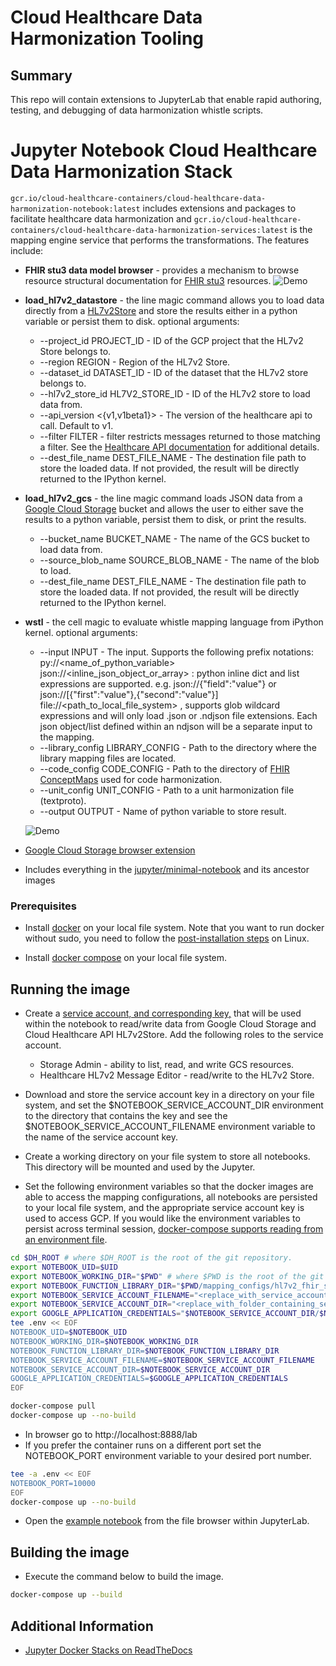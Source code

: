 # Cloud Healthcare Data Harmonization Tooling

## Summary

This repo will contain extensions to JupyterLab that enable rapid authoring,
testing, and debugging of data harmonization whistle scripts.

# Jupyter Notebook Cloud Healthcare Data Harmonization Stack

`gcr.io/cloud-healthcare-containers/cloud-healthcare-data-harmonization-notebook:latest`
includes extensions and packages to facilitate healthcare data harmonization and
`gcr.io/cloud-healthcare-containers/cloud-healthcare-data-harmonization-services:latest`
is the mapping engine service that performs the transformations. The features
include:

*   **FHIR stu3 data model browser** - provides a mechanism to browse resource
    structural documentation for [FHIR stu3](http://hl7.org/fhir/STU3/)
    resources.
    ![Demo](https://storage.googleapis.com/data-harmonization-sample-data/jupyterlab-data-model-browser-demo-sm.gif)

*   **load_hl7v2_datastore** - the line magic command allows you to load data
    directly from a
    [HL7v2Store](https://cloud.google.com/healthcare/docs/reference/rest/v1/projects.locations.datasets.hl7V2Stores/list)
    and store the results either in a python variable or persist them to disk.
    optional arguments:

    *   --project_id PROJECT_ID - ID of the GCP project that the HL7v2 Store
        belongs to.
    *   --region REGION - Region of the HL7v2 Store.
    *   --dataset_id DATASET_ID - ID of the dataset that the HL7v2 store belongs
        to.
    *   --hl7v2_store_id HL7V2_STORE_ID - ID of the HL7v2 store to load data
        from.
    *   --api_version <{v1,v1beta1}> - The version of the healthcare api to
        call. Default to v1.
    *   --filter FILTER - filter restricts messages returned to those matching a
        filter. See the
        [Healthcare API documentation](https://cloud.google.com/healthcare/docs/reference/rest/v1beta1/projects.locations.datasets.hl7V2Stores.messages/list#query-parameters)
        for additional details.
    *   --dest_file_name DEST_FILE_NAME - The destination file path to store the
        loaded data. If not provided, the result will be directly returned to
        the IPython kernel.

*   **load_hl7v2_gcs** - the line magic command loads JSON data from a
    [Google Cloud Storage](https://cloud.google.com/storage) bucket and allows
    the user to either save the results to a python variable, persist them to
    disk, or print the results.

    *   --bucket_name BUCKET_NAME - The name of the GCS bucket to load data
        from.
    *   --source_blob_name SOURCE_BLOB_NAME - The name of the blob to load.
    *   --dest_file_name DEST_FILE_NAME - The destination file path to store the
        loaded data. If not provided, the result will be directly returned to
        the IPython kernel.

*   **wstl** - the cell magic to evaluate whistle mapping language from iPython
    kernel. optional arguments:

    *   --input INPUT - The input. Supports the following prefix notations:
        py://<name_of_python_variable> json://<inline_json_object_or_array> :
        python inline dict and list expressions are supported. e.g.
        json://{"field":"value"} or
        json://[{"first":"value"},{"second":"value"}]
        file://<path_to_local_file_system> , supports glob wildcard expressions
        and will only load .json or .ndjson file extensions. Each json
        object/list defined within an ndjson will be a separate input to the
        mapping.
    *   --library_config LIBRARY_CONFIG - Path to the directory where the
        library mapping files are located.
    *   --code_config CODE_CONFIG - Path to the directory of
        [FHIR ConceptMaps](https://www.hl7.org/fhir/conceptmap.html) used for
        code harmonization.
    *   --unit_config UNIT_CONFIG - Path to a unit harmonization file
        (textproto).
    *   --output OUTPUT - Name of python variable to store result.

    ![Demo](https://storage.googleapis.com/data-harmonization-sample-data/jupyterlab-wstl-demo-sm.gif)

*   [Google Cloud Storage browser extension](https://github.com/gclouduniverse/jupyterlab_gcsfilebrowser)

*   Includes everything in the
    [jupyter/minimal-notebook](https://jupyter-docker-stacks.readthedocs.io/en/latest/using/selecting.html#jupyter-minimal-notebook)
    and its ancestor images

### Prerequisites

*   Install [docker](https://docs.docker.com/get-docker/) on your local file
    system. Note that you want to run docker without sudo, you need to follow
    the
    [post-installation steps](https://docs.docker.com/engine/install/linux-postinstall/)
    on Linux.

*   Install [docker compose](https://docs.docker.com/compose/install/) on your
    local file system.

## Running the image

*   Create a
    [service account, and corresponding key,](https://cloud.google.com/iam/docs/creating-managing-service-account-keys#creating_service_account_keys)
    that will be used within the notebook to read/write data from Google Cloud
    Storage and Cloud Healthcare API HL7v2Store. Add the following roles to the
    service account.

    *   Storage Admin - ability to list, read, and write GCS resources.
    *   Healthcare HL7v2 Message Editor - read/write to the HL7v2 Store.

*   Download and store the service account key in a directory on your file
    system, and set the $NOTEBOOK_SERVICE_ACCOUNT_DIR environment to the
    directory that contains the key and see the
    $NOTEBOOK_SERVICE_ACCOUNT_FILENAME environment variable to the name of the
    service account key.

*   Create a working directory on your file system to store all notebooks. This
    directory will be mounted and used by the Jupyter.

*   Set the following environment variables so that the docker images are able
    to access the mapping configurations, all notebooks are persisted to your
    local file system, and the appropriate service account key is used to access
    GCP. If you would like the environment variables to persist across terminal
    session,
    [docker-compose supports reading from an environment file](https://docs.docker.com/compose/env-file/).

```bash
cd $DH_ROOT # where $DH_ROOT is the root of the git repository.
export NOTEBOOK_UID=$UID
export NOTEBOOK_WORKING_DIR="$PWD" # where $PWD is the root of the git repository.
export NOTEBOOK_FUNCTION_LIBRARY_DIR="$PWD/mapping_configs/hl7v2_fhir_stu3"
export NOTEBOOK_SERVICE_ACCOUNT_FILENAME="<replace_with_service_account_json>"
export NOTEBOOK_SERVICE_ACCOUNT_DIR="<replace_with_folder_containing_service_account_json>"
export GOOGLE_APPLICATION_CREDENTIALS="$NOTEBOOK_SERVICE_ACCOUNT_DIR/$NOTEBOOK_SERVICE_ACCOUNT_FILENAME"
tee .env << EOF
NOTEBOOK_UID=$NOTEBOOK_UID
NOTEBOOK_WORKING_DIR=$NOTEBOOK_WORKING_DIR
NOTEBOOK_FUNCTION_LIBRARY_DIR=$NOTEBOOK_FUNCTION_LIBRARY_DIR
NOTEBOOK_SERVICE_ACCOUNT_FILENAME=$NOTEBOOK_SERVICE_ACCOUNT_FILENAME
NOTEBOOK_SERVICE_ACCOUNT_DIR=$NOTEBOOK_SERVICE_ACCOUNT_DIR
GOOGLE_APPLICATION_CREDENTIALS=$GOOGLE_APPLICATION_CREDENTIALS
EOF

docker-compose pull
docker-compose up --no-build
```

*   In browser go to http://localhost:8888/lab
*   If you prefer the container runs on a different port set the NOTEBOOK_PORT
    environment variable to your desired port number.

```bash
tee -a .env << EOF
NOTEBOOK_PORT=10000
EOF
docker-compose up --no-build
```

*   Open the [example notebook](examples/demo-sample.ipynb) from the file
    browser within JupyterLab.

## Building the image

*   Execute the command below to build the image.

```bash
docker-compose up --build
```

## Additional Information

*   [Jupyter Docker Stacks on ReadTheDocs](http://jupyter-docker-stacks.readthedocs.io/en/latest/index.html)
